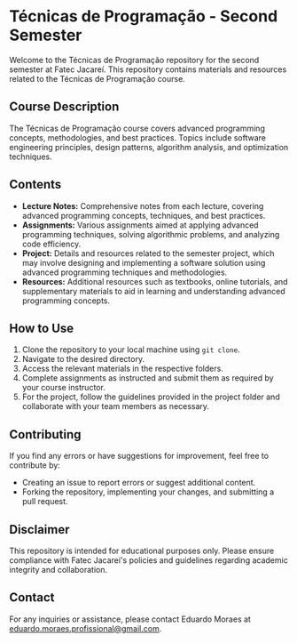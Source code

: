 # Técnicas de Programação - Second Semester

Welcome to the Técnicas de Programação repository for the second semester at Fatec Jacareí. This repository contains materials and resources related to the Técnicas de Programação course.

## Course Description
The Técnicas de Programação course covers advanced programming concepts, methodologies, and best practices. Topics include software engineering principles, design patterns, algorithm analysis, and optimization techniques.

## Contents
- **Lecture Notes:** Comprehensive notes from each lecture, covering advanced programming concepts, techniques, and best practices.
- **Assignments:** Various assignments aimed at applying advanced programming techniques, solving algorithmic problems, and analyzing code efficiency.
- **Project:** Details and resources related to the semester project, which may involve designing and implementing a software solution using advanced programming techniques and methodologies.
- **Resources:** Additional resources such as textbooks, online tutorials, and supplementary materials to aid in learning and understanding advanced programming concepts.

## How to Use
1. Clone the repository to your local machine using `git clone`.
2. Navigate to the desired directory.
3. Access the relevant materials in the respective folders.
4. Complete assignments as instructed and submit them as required by your course instructor.
5. For the project, follow the guidelines provided in the project folder and collaborate with your team members as necessary.

## Contributing
If you find any errors or have suggestions for improvement, feel free to contribute by:
- Creating an issue to report errors or suggest additional content.
- Forking the repository, implementing your changes, and submitting a pull request.

## Disclaimer
This repository is intended for educational purposes only. Please ensure compliance with Fatec Jacareí's policies and guidelines regarding academic integrity and collaboration.

## Contact
For any inquiries or assistance, please contact Eduardo Moraes at eduardo.moraes.profissional@gmail.com.
